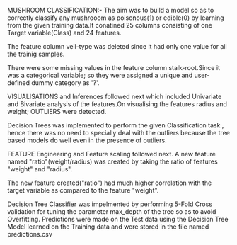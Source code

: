 MUSHROOM CLASSIFICATION:-
The aim was to build a model so as to correctly classify any mushrooom as poisonous(1) or edible(0) by learning from the given training data.It conatined 25 columns consisting of one Target variable(Class) and 24 features.

The feature column veil-type was deleted since it had only one value for all the trainig samples.

There were some missing values in the feature column stalk-root.Since it was a categorical variable; so they were assigned a unique and user-defined dummy category as '?'.

VISUALISATIONS and Inferences followed next which included Univariate and Bivariate analysis of the features.On visualising the features radius and weight; OUTLIERS were detected.

Decision Trees was implemented to perform the given Classification task , hence there was no need to specially deal with the outliers because the tree based models do well even in the presence of outliers.

FEATURE Engineering and Feature scaling followed next. A new feature named "ratio"(weight/radius) was created by taking the ratio of features "weight" and "radius".

The new feature created("ratio") had much higher correlation with the target variable as compared to the feature "weight".

Decision Tree Classifier was impelmented by performing 5-Fold Cross validation for tuning the parameter max_depth of the tree so as to avoid Overfitting.
Predictions were made on the Test data using the Decision Tree Model learned on the Training data and were stored in the file named predictions.csv 
